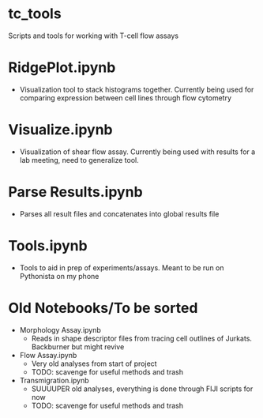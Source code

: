 # tc_tools
Scripts and tools for working with T-cell flow assays

# RidgePlot.ipynb
* Visualization tool to stack histograms together. Currently being used for comparing expression between cell lines through flow cytometry

# Visualize.ipynb
* Visualization of shear flow assay. Currently being used with results for a lab meeting, need to generalize tool.

# Parse Results.ipynb
  * Parses all result files and concatenates into global results file

# Tools.ipynb
  * Tools to aid in prep of experiments/assays. Meant to be run on Pythonista on my phone

# Old Notebooks/To be sorted
* Morphology Assay.ipynb
  * Reads in shape descriptor files from tracing cell outlines of Jurkats. Backburner but might revive
* Flow Assay.ipynb
  * Very old analyses from start of project 
  * TODO: scavenge for useful methods and trash
* Transmigration.ipynb
  * SUUUUPER old analyses, everything is done through FIJI scripts for now
  * TODO: scavenge for useful methods and trash
